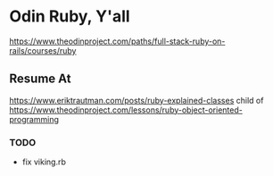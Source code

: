 # Odin Ruby, Y'all

https://www.theodinproject.com/paths/full-stack-ruby-on-rails/courses/ruby

## Resume At
https://www.eriktrautman.com/posts/ruby-explained-classes 
    child of https://www.theodinproject.com/lessons/ruby-object-oriented-programming 

### TODO

* fix viking.rb